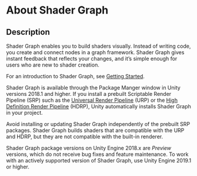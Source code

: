 # About Shader Graph

## Description

Shader Graph enables you to build shaders visually. Instead of writing code, you create and connect nodes in a graph framework. Shader Graph gives instant feedback that reflects your changes, and it’s simple enough for users who are new to shader creation.

For an introduction to Shader Graph, see [Getting Started](Getting-Started.md).

Shader Graph is available through the Package Manger window in Unity versions 2018.1 and higher. If you install a prebuilt Scriptable Render Pipeline (SRP) such as the [Universal Render Pipeline](https://docs.unity3d.com/Packages/com.unity.render-pipelines.lightweight@latest) (URP) or the [High Definition Render Pipeline](https://docs.unity3d.com/Packages/com.unity.render-pipelines.high-definition@latest) (HDRP), Unity automatically installs Shader Graph in your project.

Avoid installing or updating Shader Graph independently of the prebuilt SRP packages. Shader Graph builds shaders that are compatible with the URP and HDRP, but they are not compatible with the built-in renderer.

Shader Graph package versions on Unity Engine 2018.x are *Preview* versions, which do not receive bug fixes and feature maintenance. To work with an actively supported version of Shader Graph, use Unity Engine 2019.1 or higher.